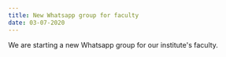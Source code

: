 ```yaml
---
title: New Whatsapp group for faculty
date: 03-07-2020
---
```


We are starting a new Whatsapp group for our institute's faculty. 